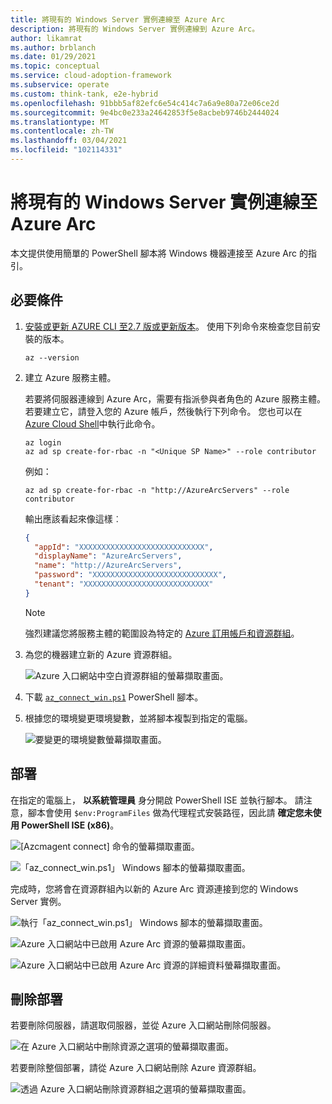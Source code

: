 ```yaml
---
title: 將現有的 Windows Server 實例連線至 Azure Arc
description: 將現有的 Windows Server 實例連線到 Azure Arc。
author: likamrat
ms.author: brblanch
ms.date: 01/29/2021
ms.topic: conceptual
ms.service: cloud-adoption-framework
ms.subservice: operate
ms.custom: think-tank, e2e-hybrid
ms.openlocfilehash: 91bbb5af82efc6e54c414c7a6a9e80a72e06ce2d
ms.sourcegitcommit: 9e4bc0e233a24642853f5e8acbeb9746b2444024
ms.translationtype: MT
ms.contentlocale: zh-TW
ms.lasthandoff: 03/04/2021
ms.locfileid: "102114331"
---
```

# <a name="connect-an-existing-windows-server-instance-to-azure-arc"></a>將現有的 Windows Server 實例連線至 Azure Arc

本文提供使用簡單的 PowerShell 腳本將 Windows 機器連接至 Azure Arc 的指引。

## <a name="prerequisites"></a>必要條件

1. [安裝或更新 AZURE CLI 至2.7 版或更新版本](/cli/azure/install-azure-cli)。 使用下列命令來檢查您目前安裝的版本。

    ```console
    az --version
    ```

2. 建立 Azure 服務主體。

    若要將伺服器連線到 Azure Arc，需要有指派參與者角色的 Azure 服務主體。 若要建立它，請登入您的 Azure 帳戶，然後執行下列命令。 您也可以在 [Azure Cloud Shell](https://shell.azure.com/)中執行此命令。

    ```console
    az login
    az ad sp create-for-rbac -n "<Unique SP Name>" --role contributor
    ```

    例如：

    ```console
    az ad sp create-for-rbac -n "http://AzureArcServers" --role contributor
    ```

    輸出應該看起來像這樣︰

    ```json
    {
      "appId": "XXXXXXXXXXXXXXXXXXXXXXXXXXXX",
      "displayName": "AzureArcServers",
      "name": "http://AzureArcServers",
      "password": "XXXXXXXXXXXXXXXXXXXXXXXXXXXX",
      "tenant": "XXXXXXXXXXXXXXXXXXXXXXXXXXXX"
    }
    ```

    > [!NOTE]
    > 強烈建議您將服務主體的範圍設為特定的 [Azure 訂用帳戶和資源群組](/cli/azure/ad/sp)。

3. 為您的機器建立新的 Azure 資源群組。

    ![Azure 入口網站中空白資源群組的螢幕擷取畫面。](./media/onboard-server/windows-resource-group.png)

4. 下載 [`az_connect_win.ps1`](https://github.com/microsoft/azure_arc/blob/main/azure_arc_servers_jumpstart/scripts/az_connect_win.ps1) PowerShell 腳本。

5. 根據您的環境變更環境變數，並將腳本複製到指定的電腦。

    ![要變更的環境變數螢幕擷取畫面。](./media/onboard-server/windows-variables.png)

## <a name="deployment"></a>部署

在指定的電腦上， **以系統管理員** 身分開啟 PowerShell ISE 並執行腳本。 請注意，腳本會使用 `$env:ProgramFiles` 做為代理程式安裝路徑，因此請 **確定您未使用 PowerShell ISE (x86)**。

![[Azcmagent connect] 命令的螢幕擷取畫面。](./media/onboard-server/azcmagent.png)

![「az_connect_win.ps1」 Windows 腳本的螢幕擷取畫面。](./media/onboard-server/az-connect-windows-2.png)

完成時，您將會在資源群組內以新的 Azure Arc 資源連接到您的 Windows Server 實例。

![執行「az_connect_win.ps1」 Windows 腳本的螢幕擷取畫面。](./media/onboard-server/az-connect-windows.png)

![Azure 入口網站中已啟用 Azure Arc 資源的螢幕擷取畫面。](./media/onboard-server/windows-resource.png)

![Azure 入口網站中已啟用 Azure Arc 資源的詳細資料螢幕擷取畫面。](./media/onboard-server/windows-resource-detail.png)

## <a name="delete-the-deployment"></a>刪除部署

若要刪除伺服器，請選取伺服器，並從 Azure 入口網站刪除伺服器。

![在 Azure 入口網站中刪除資源之選項的螢幕擷取畫面。](./media/onboard-server/windows-delete-resource.png)

若要刪除整個部署，請從 Azure 入口網站刪除 Azure 資源群組。

![透過 Azure 入口網站刪除資源群組之選項的螢幕擷取畫面。](./media/onboard-server/windows-delete-resource-group.png)
